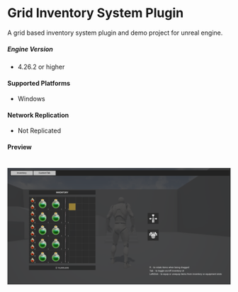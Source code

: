 # Grid Inventory System Plugin

A grid based inventory system plugin and demo project for unreal engine.
<br>

##### Engine Version
+ 4.26.2 or higher

#### Supported Platforms
+ Windows

#### Network Replication
+ Not Replicated

#### Preview
# ![ScreenShot](/Docs/Preview.png)
